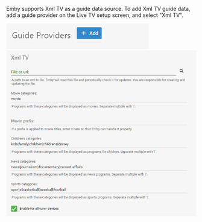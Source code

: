 Emby supports Xml TV as a guide data source. To add Xml TV guide data, add a guide provider on the Live TV setup screen, and select "Xml TV".

![](images/server/guidedataadd.png)
![](images/server/xmltv.png)